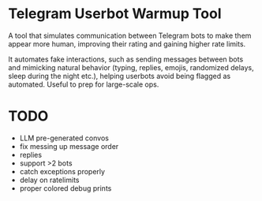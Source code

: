 # Telegram Userbot Warmup Tool

A tool that simulates communication between Telegram bots to make them appear more human, improving their rating and gaining higher rate limits.

It automates fake interactions, such as sending messages between bots and mimicking natural behavior (typing, replies, emojis, randomized delays, sleep during the night etc.), helping userbots avoid being flagged as automated. Useful to prep for large-scale ops.

# TODO

* LLM pre-generated convos
* fix messing up message order
* replies
* support >2 bots
* catch exceptions properly
* delay on ratelimits
* proper colored debug prints


